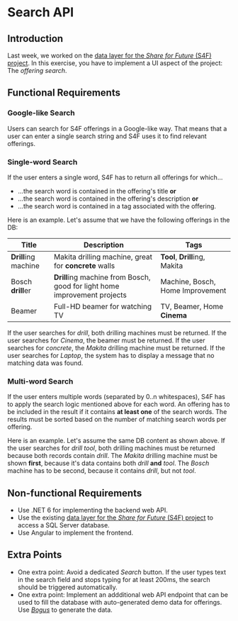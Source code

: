 # Search API

## Introduction

Last week, we worked on the [data layer for the _Share for Future_ (S4F) project](https://github.com/rstropek/htl-leo-pro-5/tree/master/homeworks/0200-data-access). In this exercise, you have to implement a UI aspect of the project: The _offering search_.

## Functional Requirements

### Google-like Search

Users can search for S4F offerings in a Google-like way. That means that a user can enter a single search string and S4F uses it to find relevant offerings.

### Single-word Search

If the user enters a single word, S4F has to return all offerings for which...

- ...the search word is contained in the offering's title **or**
- ...the search word is contained in the offering's description **or**
- ...the search word is contained in a tag associated with the offering.

Here is an example. Let's assume that we have the following offerings in the DB:

| Title            | Description                                                           | Tags                              |
| ---------------- | --------------------------------------------------------------------- | --------------------------------- |
| **Drill**ing machine | Makita drilling machine, great for **concrete** walls                     | **Tool**, **Drill**ing, Makita            |
| Bosch **drill**er    | **Drill**ing machine from Bosch, good for light home improvement projects | Machine, Bosch, Home Improvement |
| Beamer           | Full-HD beamer for watching TV                                        | TV, Beamer, Home **Cinema**           |

If the user searches for *drill*, both drilling machines must be returned. If the user searches for *Cinema*, the beamer must be returned. If the user searches for *concrete*, the *Makita* drilling machine must be returned. If the user searches for *Laptop*, the system has to display a message that no matching data was found.

### Multi-word Search

If the user enters multiple words (separated by 0..n whitespaces), S4F has to apply the search logic mentioned above for each word. An offering has to be included in the result if it contains **at least one** of the search words. The results must be sorted based on the number of matching search words per offering.

Here is an example. Let's assume the same DB content as shown above. If the user searches for *drill tool*, both drilling machines must be returned because both records contain *drill*. The *Makita* drilling machine must be shown **first**, because it's data contains both *drill* **and** *tool*. The *Bosch* machine has to be second, because it contains *drill*, but not *tool*.

## Non-functional Requirements

* Use .NET 6 for implementing the backend web API.
* Use the existing [data layer for the _Share for Future_ (S4F) project](https://github.com/rstropek/htl-leo-pro-5/tree/master/homeworks/0200-data-access) to access a SQL Server database.
* Use Angular to implement the frontend.

## Extra Points

* One extra point: Avoid a dedicated *Search* button. If the user types text in the search field and stops typing for at least 200ms, the search should be triggered automatically.
* One extra point: Implement an addditional web API endpoint that can be used to fill the database with auto-generated demo data for offerings. Use [*Bogus*](https://github.com/bchavez/Bogus) to generate the data.
